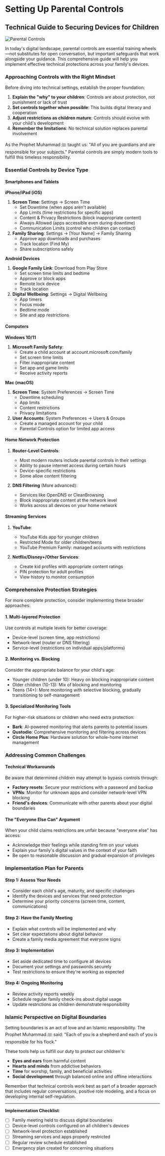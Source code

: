 # Setting Up Parental Controls

## Technical Guide to Securing Devices for Children

![Parental Controls](/public/images/resources/parental-controls.png)

In today's digital landscape, parental controls are essential training wheels—not substitutes for open conversation, but important safeguards that work alongside your guidance. This comprehensive guide will help you implement effective technical protections across your family's devices.

### Approaching Controls with the Right Mindset

Before diving into technical settings, establish the proper foundation:

1. **Explain the "why" to your children**: Controls are about protection, not punishment or lack of trust
2. **Set controls together when possible**: This builds digital literacy and cooperation
3. **Adjust restrictions as children mature**: Controls should evolve with your child's development
4. **Remember the limitations**: No technical solution replaces parental involvement

As the Prophet Muhammad ﷺ taught us: "All of you are guardians and are responsible for your subjects." Parental controls are simply modern tools to fulfill this timeless responsibility.

### Essential Controls by Device Type

#### Smartphones and Tablets

**iPhone/iPad (iOS)**
1. **Screen Time**: Settings → Screen Time
   - Set Downtime (when apps aren't available)
   - App Limits (time restrictions for specific apps)
   - Content & Privacy Restrictions (block inappropriate content)
   - Always Allowed (apps accessible even during downtime)
   - Communication Limits (control who children can contact)
2. **Family Sharing**: Settings → [Your Name] → Family Sharing
   - Approve app downloads and purchases
   - Track location (Find My)
   - Share subscriptions safely

**Android Devices**
1. **Google Family Link**: Download from Play Store
   - Set screen time limits and bedtime
   - Approve or block apps
   - Remote lock device
   - Track location
2. **Digital Wellbeing**: Settings → Digital Wellbeing
   - App timers
   - Focus mode
   - Bedtime mode
   - Site and app restrictions

#### Computers

**Windows 10/11**
1. **Microsoft Family Safety**: 
   - Create a child account at account.microsoft.com/family
   - Set screen time limits
   - Filter inappropriate content
   - Set app and game limits
   - Receive activity reports

**Mac (macOS)**
1. **Screen Time**: System Preferences → Screen Time
   - Downtime scheduling
   - App limits
   - Content restrictions
   - Privacy limitations
2. **User Accounts**: System Preferences → Users & Groups
   - Create a managed account for your child
   - Parental Controls option for limited app access

#### Home Network Protection

1. **Router-Level Controls**:
   - Most modern routers include parental controls in their settings
   - Ability to pause internet access during certain hours
   - Device-specific restrictions
   - Some allow content filtering

2. **DNS Filtering** (More advanced):
   - Services like OpenDNS or CleanBrowsing
   - Block inappropriate content at the network level
   - Works across all devices on your home network

#### Streaming Services

1. **YouTube**:
   - YouTube Kids app for younger children
   - Restricted Mode for older children/teens
   - YouTube Premium Family: managed accounts with restrictions

2. **Netflix/Disney+/Other Services**:
   - Create kid profiles with appropriate content ratings
   - PIN protection for adult profiles
   - View history to monitor consumption

### Comprehensive Protection Strategies

For more complete protection, consider implementing these broader approaches:

#### 1. Multi-layered Protection

Use controls at multiple levels for better coverage:
- Device-level (screen time, app restrictions)
- Network-level (router or DNS filtering)
- Service-level (restrictions on individual apps/platforms)

#### 2. Monitoring vs. Blocking

Consider the appropriate balance for your child's age:
- Younger children (under 10): Heavy on blocking inappropriate content
- Older children (10-13): Mix of blocking and monitoring
- Teens (14+): More monitoring with selective blocking, gradually transitioning to self-management

#### 3. Specialized Monitoring Tools

For higher-risk situations or children who need extra protection:
- **Bark**: AI-powered monitoring that alerts parents to potential issues
- **Qustodio**: Comprehensive monitoring and filtering across devices
- **Circle Home Plus**: Hardware solution for whole-home internet management

### Addressing Common Challenges

#### Technical Workarounds

Be aware that determined children may attempt to bypass controls through:
- **Factory resets**: Secure your restrictions with a password and backup
- **VPNs**: Monitor for unknown apps and consider network-level VPN blocking
- **Friend's devices**: Communicate with other parents about your digital boundaries

#### The "Everyone Else Can" Argument

When your child claims restrictions are unfair because "everyone else" has access:
- Acknowledge their feelings while standing firm on your values
- Explain your family's digital values in the context of your faith
- Be open to reasonable discussion and gradual expansion of privileges

### Implementation Plan for Parents

#### Step 1: Assess Your Needs
- Consider each child's age, maturity, and specific challenges
- Identify the devices and services that need protection
- Determine your priority concerns (screen time, content, communications)

#### Step 2: Have the Family Meeting
- Explain what controls will be implemented and why
- Set clear expectations about digital behavior
- Create a family media agreement that everyone signs

#### Step 3: Implementation
- Set aside dedicated time to configure all devices
- Document your settings and passwords securely
- Test restrictions to ensure they're working as expected

#### Step 4: Ongoing Monitoring
- Review activity reports weekly
- Schedule regular family check-ins about digital usage
- Update restrictions as children demonstrate responsibility

### Islamic Perspective on Digital Boundaries

Setting boundaries is an act of love and an Islamic responsibility. The Prophet Muhammad ﷺ said: "Each of you is a shepherd and each of you is responsible for his flock."

These tools help us fulfill our duty to protect our children's:
- **Eyes and ears** from harmful content
- **Hearts and minds** from addictive behaviors
- **Time** for worship, family, and beneficial activities
- **Social development** through balanced online and offline interactions

Remember that technical controls work best as part of a broader approach that includes regular conversations, positive role modeling, and a focus on developing internal self-regulation.

---

**Implementation Checklist**:
- [ ] Family meeting held to discuss digital boundaries
- [ ] Device-level controls configured on all children's devices
- [ ] Network-level protection established
- [ ] Streaming services and apps properly restricted
- [ ] Regular review schedule established
- [ ] Emergency plan created for concerning situations 